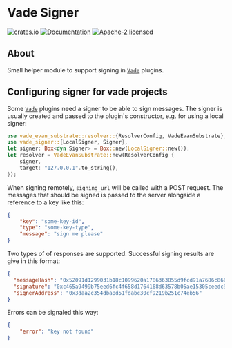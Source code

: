 # Vade Signer

[![crates.io](https://img.shields.io/crates/v/vade-signer.svg)](https://crates.io/crates/vade-signer)
[![Documentation](https://docs.rs/vade-signer/badge.svg)](https://docs.rs/vade-signer:q)
[![Apache-2 licensed](https://img.shields.io/crates/l/vade-signer.svg)](./LICENSE.txt)

## About

Small helper module to support signing in [`Vade`] plugins.

## Configuring signer for vade projects

Some [`Vade`] plugins need a signer to be able to sign messages. The signer is usually created and passed to the plugin`s constructor, e.g. for using a local signer:

```rust
use vade_evan_substrate::resolver::{ResolverConfig, VadeEvanSubstrate};
use vade_signer::{LocalSigner, Signer},
let signer: Box<dyn Signer> = Box::new(LocalSigner::new());
let resolver = VadeEvanSubstrate::new(ResolverConfig {
    signer,
    target: "127.0.0.1".to_string(),
});
```

When signing remotely, `signing_url` will be called with a POST request. The messages that should be signed is passed to the server alongside a reference to a key like this:

```json
{
    "key": "some-key-id",
    "type": "some-key-type",
    "message": "sign me please"
}
```

Two types of of responses are supported. Successful signing results are give in this format:

```json
{
  "messageHash": "0x52091d1299031b18c1099620a1786363855d9fcd91a7686c866ad64f83de13ff",
  "signature": "0xc465a9499b75eed6fc4f658d1764168d63578b05ae15305ceedc94872bda793f74cb850c0683287b245b4da523851fbbe37738116635ebdb08e80b867c0b4aea1b",
  "signerAddress": "0x3daa2c354dba8d51fdabc30cf9219b251c74eb56"
}
```

Errors can be signaled this way:

```json
{
    "error": "key not found"
}
```

[`Vade`]: https://docs.rs/vade/*/vade/struct.Vade.html
